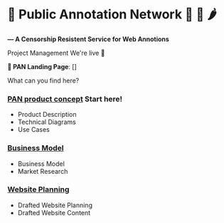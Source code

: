 # 🍳  Public Annotation Network 🥘 🍕 🌶

__— A Censorship Resistent Service for Web Annotions__

Project Management
We're live 🚀 

__🥘 PAN Landing Page__: []


What can you find here?

### [PAN product concept](https://github.com/Public-Annotation-Network/management/tree/master/product) Start here!

- Product Description 
- Technical Diagrams
- Use Cases

### [Business Model](https://github.com/Public-Annotation-Network/management/tree/master/business)

- Business Model
- Market Research 


### [Website Planning](https://github.com/Public-Annotation-Network/management/tree/master/docs)

- Drafted Website Planning 
- Drafted Website Content


